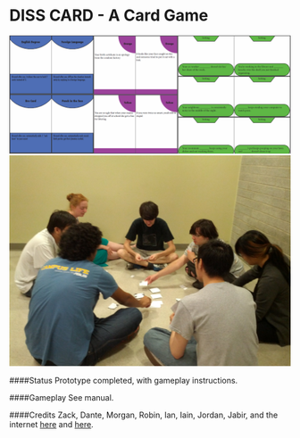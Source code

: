 DISS CARD - A Card Game
=================

![readme image][1]
![readme image][2]

####Status
Prototype completed, with gameplay instructions.

####Gameplay
See manual.

####Credits
Zack, Dante, Morgan, Robin, Ian, Iain, Jordan, Jabir, and the internet [here](https://www.youtube.com/watch?v=PSEYXWmEse8) and [here](http://www.pajiba.com/guides/the-100-greatest-movie-insults-of-all-time-the-video.php). 


  [1]: https://raw.githubusercontent.com/GameMakersUnion/DISSCARD-CardMech/master/README1.png
  [2]: https://raw.githubusercontent.com/GameMakersUnion/DISSCARD-CardMech/master/README2.jpg

